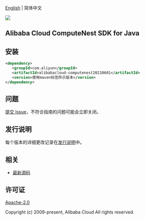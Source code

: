 [English](README.md) | 简体中文

![](https://aliyunsdk-pages.alicdn.com/icons/AlibabaCloud.svg)

## Alibaba Cloud ComputeNest SDK for Java

## 安装

```xml
<dependency>
   <groupId>com.aliyun</groupId>
   <artifactId>alibabacloud-computenest20210601</artifactId>
   <version>使用maven标签所示版本</version>
</dependency>
```

## 问题

[提交 Issue](https://github.com/aliyun/alibabacloud-java-async-sdk/issues/new)，不符合指南的问题可能会立即关闭。

## 发行说明

每个版本的详细更改记录在[发行说明](./ChangeLog.txt)中。

## 相关

- [最新源码](https://github.com/aliyun/alibabacloud-async-java-sdk/)

## 许可证

[Apache-2.0](http://www.apache.org/licenses/LICENSE-2.0)

Copyright (c) 2009-present, Alibaba Cloud All rights reserved.
